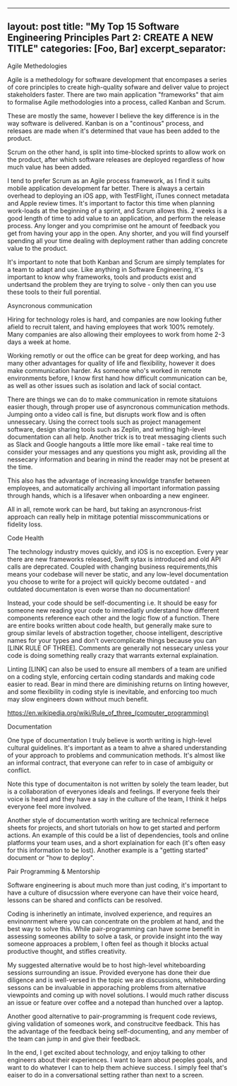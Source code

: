 
---
layout: post
title:  "My Top 15 Software Engineering Principles Part 2: CREATE A NEW TITLE"
categories: [Foo, Bar]
excerpt_separator: <!--more-->
---


Agile Methedologies

Agile is a methedology for software development that encompases a series of core principles to create high-quality sofware and deliver value to project stakeholders faster. There are two main application "frameworks" that aim to formalise Agile methodologies into a process, called Kanban and Scrum.

These are mostly the same, however I believe the key difference is in the way software is delivered. Kanban is on a "continous" process, and relesaes are made when it's determined that vaue has been added to the product.

Scrum on the other hand, is split into time-blocked sprints to allow work on the product, after which software releases are deployed regardless of how much value has been added.

I tend to prefer Scrum as an Agile process framework, as I find it suits mobile application development far better. There is always a certain overhead to deploying an iOS app, with TestFlight, iTunes connect metadata and Apple review times. It's important to factor this time when planning work-loads at the beginning of a sprint, and Scrum allows this. 2 weeks is a good length of time to add value to an application, and perform the release process. Any longer and you comprimise ont he amount of feedback you get from having your app in the open. Any shorter, and you will find yourself spending all your time dealing with deployment rather than adding concrete value to the product.

It's important to note that both Kanban and Scrum are simply templates for a team to adapt and use. Like anything in Software Engineering, it's important to know why frameworks, tools and products exist and undertsand the problem they are trying to solve - only then can you use these tools to their full porential.


Asyncronous communication

Hiring for technology roles is hard, and companies are now looking futher afield to recruit talent, and having employees that work 100% remotely. Many companies are also allowing their employees to work from home 2-3 days a week at home.

Working remotly or out the office can be great for deep working, and has many other advantages for quality of life and flexibility, however it does make communication harder. As someone who's worked in remote environments before, I know first hand how difficult communication can be, as well as other issues such as isolation and lack of social contact.

There are things we can do to make communication in remote sitatuions easier though, through proper use of asyncronous communication methods. Jumping onto a video call is fine, but disrupts work flow and is often unnessecary. Using the correct tools such as project management software, design sharing tools such as Zeplin, and writing high-level documentation can all help. Another trick is to treat messaging clients such as Slack and Google hangouts a little more like email - take real time to consider your messages and any questions you might ask, providing all the nessecary information and bearing in mind the reader may not be present at the time.

This also has the advantage of increasing knowldge transfer between employees, and automatically archiving all important information passing through hands, which is a lifesaver when onboarding a new engineer.

All in all, remote work can be hard, but taking an asyncronous-frist approach can really help in mititage potential misscommunications or fidelity loss.


Code Health

The technology industry moves quickly, and iOS is no exception. Every year there are new frameworks released, Swift sytax is introduced and old API calls are deprecated. Coupled with changing business requirements,this means your codebase will never be static, and any low-level documentation you choose to write for a project will quickly become outdated - and outdated documentaton is even worse than no documentation!

Instead, your code should be self-documenting i.e. It should be easy for someone new reading your code to immediatly understand how different components reference each other and the logic flow of a function. There are entire books written about code health, but generally make sure to group similar levels of abstraction together, choose intelligent, descriptive names for your types and don't overcomplicate things because you can [LINK RULE OF THREE]. Comments are generally not nessecary unless your code is doing something really crazy that warrants external explaination.

Linting [LINK] can also be used to ensure all members of a team are unified on a coding style, enforcing certain coding standards and making code easier to read. Bear in mind there are diminishing returns on linting however, and some flexibility in coding style is inevitable, and enforcing too much may slow engineers down without much benefit.

https://en.wikipedia.org/wiki/Rule_of_three_(computer_programming)

Documentation

One type of documentation I truly believe is worth writing is high-level cultural guidelines. It's important as a team to ahve a shared understanding of your approach to problems and communication methods. It's almost like an informal contract, that everyone can refer to in case of ambiguity or conflict.

Note this type of documentaiton is not written by solely the team leader, but is a collaboration of everyones ideals and feelings. If everyone feels their voice is heard and they have a say in the culture of the team, I think it helps everyone feel more involved.

Another style of documentation worth writing are technical refernece sheets for projects, and short tutorials on how to get started and perform actions. An example of this could be a list of dependencies, tools and online platforms your team uses, and a short explaination for each (it's often easy for this information to be lost). Another example is a "getting started" document or "how to deploy".

Pair Programming & Mentorship

Software engineering is about much more than just coding, it's important to have a culture of disucssion where everyone can have their voice heard, lessons can be shared and conflicts can be resolved.

Coding is inherinetly an intimate, involved experience, and requires an envinonrment where you can concentrate on the problem at hand, and the best way to solve this. While pair-programming can have some benefit in assessing someones ability to solve a task, or provide insight into the way someone approaces a problem, I often feel as though it blocks actual productive thought, and stifles creativity.

My suggested alternative would be to host high-level whiteboarding sessions surrounding an issue. Provided everyone has done their due diligence and is well-versed in the topic we are discussions, whiteboarding sessons can be invaluable in apporaching problems from alternative viewpoints and coming up with novel solutions. I would much rather discuss an issue or feature over coffee and a notepad than hunched over a laptop.

Another good alternative to pair-programming is frequent code reviews, giving validation of someones work, and construcitve feedback. This has the advantage of the feedback being self-documenting, and any member of the team can jump in and give their feedback.

In the end, I get excited about technology, and enjoy talking to other engineers about their experiences. I want to learn about peoples goals, and want to do whatever I can to help them achieve success. I simply feel that's eaiser to do in a conversational setting rather than next to a screen.

